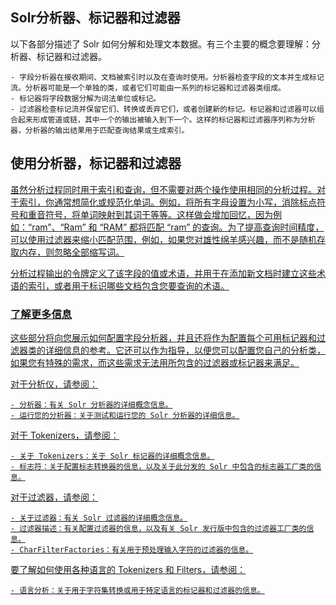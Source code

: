## Solr分析器、标记器和过滤器 
以下各部分描述了 Solr 如何分解和处理文本数据。有三个主要的概念要理解：分析器、标记器和过滤器。  
  

    - 字段分析器在接收期间、文档被索引时以及在查询时使用。分析器检查字段的文本并生成标记流。分析器可能是一个单独的类，或者它们可能由一系列的标记器和过滤器类组成。
    - 标记器将字段数据分解为词法单位或标记。
    - 过滤器检查标记流并保留它们、转换或丢弃它们，或者创建新的标记。标记器和过滤器可以组合起来形成管道或链，其中一个的输出被输入到下一个。这样的标记器和过滤器序列称为分析器，分析器的输出结果用于匹配查询结果或生成索引。

## 使用分析器，标记器和过滤器<a href="http://lucene.apache.org/solr/guide/7_0/understanding-analyzers-tokenizers-and-filters.html#using-analyzers-tokenizers-and-filters"/>

虽然分析过程同时用于索引和查询，但不需要对两个操作使用相同的分析过程。对于索引，你通常想简化或规范化单词。例如，将所有字母设置为小写，消除标点符号和重音符号，将单词映射到其词干等等。这样做会增加回忆，因为例如：“ram”、“Ram” 和 “RAM” 都将匹配 “ram” 的查询。为了提高查询时间精度，可以使用过滤器来缩小匹配范围，例如，如果您对雄性绵羊感兴趣，而不是随机存取内存，则忽略全部缩写词。  
  
分析过程输出的令牌定义了该字段的值或术语，并用于在添加新文档时建立这些术语的索引，或者用于标识哪些文档包含您要查询的术语。  

### 了解更多信息<a href="http://lucene.apache.org/solr/guide/7_0/understanding-analyzers-tokenizers-and-filters.html#for-more-information"/>

这些部分将向您展示如何配置字段分析器，并且还将作为配置每个可用标记器和过滤器类的详细信息的参考。它还可以作为指导，以便您可以配置您自己的分析类，如果您有特殊的需求，而这些需求无法用所包含的过滤器或标记器来满足。  
  
对于分析仪，请参阅：  

    - 分析器：有关 Solr 分析器的详细概念信息。
    - 运行您的分析器：关于测试和运行您的 Solr 分析器的详细信息。

对于 Tokenizers，请参阅：  

    - 关于 Tokenizers：关于 Solr 标记器的详细概念信息。
    - 标志符：关于配置标志转换器的信息，以及关于此分发的 Solr 中包含的标志器工厂类的信息。

对于过滤器，请参阅：  

    - 关于过滤器：有关 Solr 过滤器的详细概念信息。
    - 过滤器描述：有关配置过滤器的信息，以及有关 Solr 发行版中包含的过滤器工厂类的信息。
    - CharFilterFactories：有关用于预处理输入字符的过滤器的信息。

要了解如何使用各种语言的 Tokenizers 和 Filters，请参阅：  

    - 语言分析：关于用于字符集转换或用于特定语言的标记器和过滤器的信息。
